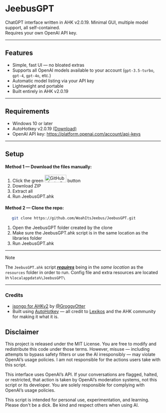 # JeebusGPT

ChatGPT interface written in AHK v2.0.19. Minimal GUI, multiple model support, all self-contained.  
Requires your own OpenAI API key.

---

## Features

- Simple, fast UI — no bloated extras
- Supports all OpenAI models available to your account (`gpt-3.5-turbo`, `gpt-4`, `gpt-4o`, etc.)
- Automatic model listing via your API key
- Lightweight and portable
- Built entirely in AHK v2.0.19

---

## Requirements

- Windows 10 or later
- AutoHotkey v2.0.19 [(Download)](https://autohotkey.com/download/ahk-v2.exe)
- OpenAI API key: https://platform.openai.com/account/api-keys

---

## Setup

#### Method 1 — Download the files manually:
1. Click the green <img width="70" height="24" alt="GitHub_Code_Button" src="https://github.com/user-attachments/assets/69a85de0-2814-4288-b442-44cc07890408" /> button
2. Download ZIP
3. Extract all
4. Run JeebusGPT.ahk

#### Method 2 — Clone the repo:
```bash
   git clone https://github.com/WoahItsJeebus/JeebusGPT.git
```
1. Open the JeebusGPT folder created by the clone
2. Make sure the JeebusGPT.ahk script is in the same location as the libraries folder
3. Run JeebusGPT.ahk

---

> [!NOTE]
> The `JeebusGPT.ahk` script <ins>***requires***</ins> being in the *same location* as the `resources` folder in order to run.
> Config file and extra resources are located in `%localappdata%\JeebusGPT\`

---

### Credits
- [jsongo for AHKv2](https://github.com/GroggyOtter/jsongo_AHKv2) by [@GroggyOtter](https://github.com/GroggyOtter)
- Built using [AutoHotkey](https://autohotkey.com) — all credit to [Lexikos](https://github.com/Lexikos) and the AHK community for making it what it is.

## Disclaimer
This project is released under the MIT License. You are free to modify and redistribute this code under those terms. However, misuse — including attempts to bypass safety filters or use the AI irresponsibly — may violate OpenAI’s usage policies. I am not responsible for the actions users take with this script.

This interface uses OpenAI’s API. If your conversations are flagged, halted, or restricted, that action is taken by OpenAI’s moderation systems, not this script or its developer. You are solely responsible for complying with OpenAI’s usage policies.

This script is intended for personal use, experimentation, and learning. Please don't be a dick. Be kind and respect others when using AI.
